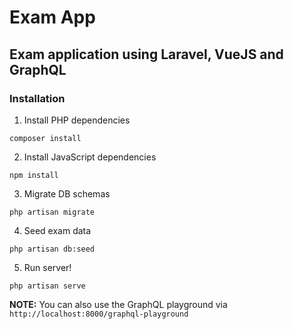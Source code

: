 # Exam App
## Exam application using Laravel, VueJS and GraphQL

### Installation

1) Install PHP dependencies
```
composer install
```

2) Install JavaScript dependencies
```
npm install
``` 

3) Migrate DB schemas
```
php artisan migrate
```

4) Seed exam data
```
php artisan db:seed
```

5) Run server!
```
php artisan serve
```

**NOTE:** You can also use the GraphQL playground via `http://localhost:8000/graphql-playground`
